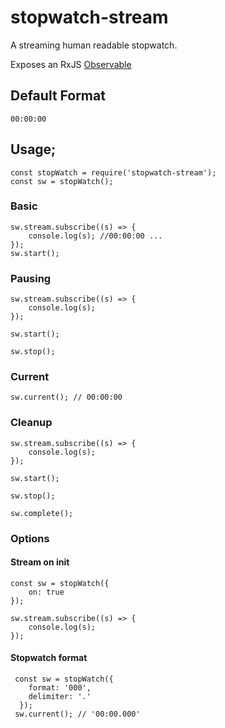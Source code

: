 # stopwatch-stream

A streaming human readable stopwatch. 

Exposes an RxJS [Observable](http://reactivex.io/rxjs/class/es6/Observable.js~Observable.html)

## Default Format

```
00:00:00
```

## Usage;

```
const stopWatch = require('stopwatch-stream');
const sw = stopWatch();
```

### Basic
```
sw.stream.subscribe((s) => {
	console.log(s); //00:00:00 ...
});
sw.start();
```

### Pausing

```
sw.stream.subscribe((s) => {
	console.log(s);
});

sw.start();

sw.stop();
```

### Current

```
sw.current(); // 00:00:00
```

### Cleanup

```
sw.stream.subscribe((s) => {
	console.log(s);
});

sw.start();

sw.stop();

sw.complete();
```

### Options

#### Stream on init

```
const sw = stopWatch({
	on: true
});

sw.stream.subscribe((s) => {
	console.log(s);
});

```

#### Stopwatch format

```
 const sw = stopWatch({
    format: '000',
    delimiter: '.'
  });
 sw.current(); // '00:00.000'

```